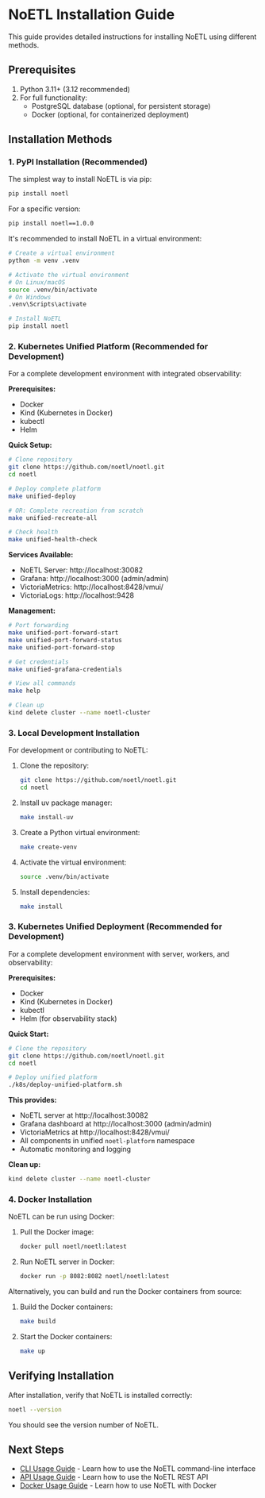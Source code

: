 # NoETL Installation Guide

This guide provides detailed instructions for installing NoETL using different methods.

## Prerequisites

1. Python 3.11+ (3.12 recommended)
2. For full functionality:
   - PostgreSQL database (optional, for persistent storage)
   - Docker (optional, for containerized deployment)

## Installation Methods

### 1. PyPI Installation (Recommended)

The simplest way to install NoETL is via pip:

```bash
pip install noetl
```

For a specific version:

```bash
pip install noetl==1.0.0
```

It's recommended to install NoETL in a virtual environment:

```bash
# Create a virtual environment
python -m venv .venv

# Activate the virtual environment
# On Linux/macOS
source .venv/bin/activate
# On Windows
.venv\Scripts\activate

# Install NoETL
pip install noetl
```

### 2. Kubernetes Unified Platform (Recommended for Development)

For a complete development environment with integrated observability:

**Prerequisites:**
- Docker
- Kind (Kubernetes in Docker)
- kubectl
- Helm

**Quick Setup:**
```bash
# Clone repository
git clone https://github.com/noetl/noetl.git
cd noetl

# Deploy complete platform
make unified-deploy

# OR: Complete recreation from scratch
make unified-recreate-all

# Check health
make unified-health-check
```

**Services Available:**
- NoETL Server: http://localhost:30082
- Grafana: http://localhost:3000 (admin/admin)
- VictoriaMetrics: http://localhost:8428/vmui/
- VictoriaLogs: http://localhost:9428

**Management:**
```bash
# Port forwarding
make unified-port-forward-start
make unified-port-forward-status
make unified-port-forward-stop

# Get credentials
make unified-grafana-credentials

# View all commands
make help

# Clean up
kind delete cluster --name noetl-cluster
```

### 3. Local Development Installation

For development or contributing to NoETL:

1. Clone the repository:
   ```bash
   git clone https://github.com/noetl/noetl.git
   cd noetl
   ```

2. Install uv package manager:
   ```bash
   make install-uv
   ```

3. Create a Python virtual environment:
   ```bash
   make create-venv
   ```

4. Activate the virtual environment:
   ```bash
   source .venv/bin/activate
   ```

5. Install dependencies:
   ```bash
   make install
   ```

### 3. Kubernetes Unified Deployment (Recommended for Development)

For a complete development environment with server, workers, and observability:

**Prerequisites:**
- Docker
- Kind (Kubernetes in Docker)
- kubectl
- Helm (for observability stack)

**Quick Start:**
```bash
# Clone the repository
git clone https://github.com/noetl/noetl.git
cd noetl

# Deploy unified platform
./k8s/deploy-unified-platform.sh
```

**This provides:**
- NoETL server at http://localhost:30082
- Grafana dashboard at http://localhost:3000 (admin/admin)
- VictoriaMetrics at http://localhost:8428/vmui/
- All components in unified `noetl-platform` namespace
- Automatic monitoring and logging

**Clean up:**
```bash
kind delete cluster --name noetl-cluster
```

### 4. Docker Installation

NoETL can be run using Docker:

1. Pull the Docker image:
   ```bash
   docker pull noetl/noetl:latest
   ```

2. Run NoETL server in Docker:
   ```bash
   docker run -p 8082:8082 noetl/noetl:latest
   ```

Alternatively, you can build and run the Docker containers from source:

1. Build the Docker containers:
   ```bash
   make build
   ```

2. Start the Docker containers:
   ```bash
   make up
   ```

## Verifying Installation

After installation, verify that NoETL is installed correctly:

```bash
noetl --version
```

You should see the version number of NoETL.

## Next Steps

- [CLI Usage Guide](cli_usage.md) - Learn how to use the NoETL command-line interface
- [API Usage Guide](api_usage.md) - Learn how to use the NoETL REST API
- [Docker Usage Guide](docker_usage.md) - Learn how to use NoETL with Docker